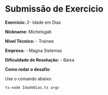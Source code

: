 # Submissão de Exercicio

**Exercicio:** 2- Idade em Dias

**Nickname:** Michelsgab

**Nível Técnico:** - Trainee

**Empresa:** - Magna Sistemas

**Dificuldade de Resolução:** - Baixa

**Como rodar o desafio**: 

Use o comando abaixo: 
```bash
ts-node IdadeDias.ts argv
```
